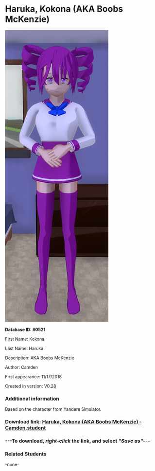 # Haruka, Kokona (AKA Boobs McKenzie)

<img src="../../Files/Images/Haruka, Kokona (AKA Boobs McKenzie).png" title="Haruka, Kokona (AKA Boobs McKenzie) - Camden">

**Database ID: #0521**

First Name: Kokona

Last Name: Haruka

Description: AKA Boobs McKenzie

Author: Camden

First appearance: 11/17/2018

Created in version: V0.28

### Additional information

Based on the character from Yandere Simulator.

### Download link: <a href="https://raw.githubusercontent.com/Arbiter1223/Daigaku-Gurashi-Custom-Students/master/Files/Student%20Files/Haruka%2C%20Kokona%20(AKA%20Boobs%20McKenzie)%20-%20Camden.student">Haruka, Kokona (AKA Boobs McKenzie) - Camden.student</a>

### ---**To download, _right-click_ the link, and select _"Save as"_**---

### Related Students

-none-
